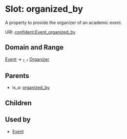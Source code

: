 
# Slot: organized_by


A property to provide the organizer of an academic event.

URI: [confident:Event_organized_by](https://raw.githubusercontent.com/TIBHannover/ConfIDent_schema/main/src/linkml/confident_schema.yaml#Event_organized_by)


## Domain and Range

[Event](Event.md) &#8594;  <sub>1..\*</sub> [Organizer](Organizer.md)

## Parents

 *  is_a: [organized_by](organized_by.md)

## Children


## Used by

 * [Event](Event.md)
